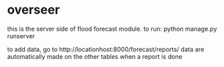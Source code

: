 # overseer
this is the server side of flood forecast module.
to run: python manage.py runserver

to add data, go to http://locationhost:8000/forecast/reports/
data are automatically made on the other tables when a report is done
